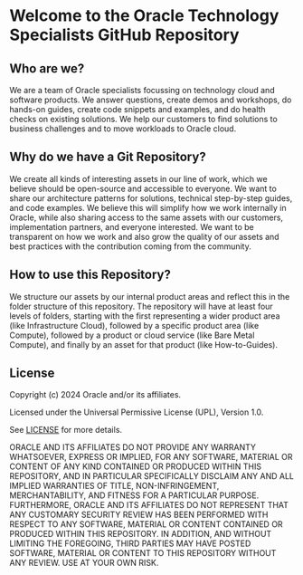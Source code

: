 # Welcome to the Oracle Technology Specialists GitHub Repository

## Who are we?

We are a team of Oracle specialists focussing on technology cloud and software products. We answer questions, create demos and workshops, do hands-on guides, create code snippets and examples, and do health checks on existing solutions. We help our customers to find solutions to business challenges and to move workloads to Oracle cloud.

## Why do we have a Git Repository?

We create all kinds of interesting assets in our line of work, which we believe should be open-source and accessible to everyone. We want to share our architecture patterns for solutions, technical step-by-step guides, and code examples. We believe this will simplify how we work internally in Oracle, while also sharing access to the same assets with our customers, implementation partners, and everyone interested. We want to be transparent on how we work and also grow the quality of our assets and best practices with the contribution coming from the community.

## How to use this Repository? 

We structure our assets by our internal product areas and reflect this in the folder structure of this repository. The repository will have at least four levels of folders, starting with the first representing a wider product area (like Infrastructure Cloud), followed by a specific product area (like Compute), followed by a product or cloud service (like Bare Metal Compute), and finally by an asset for that product (like How-to-Guides).

## License
Copyright (c) 2024 Oracle and/or its affiliates.

Licensed under the Universal Permissive License (UPL), Version 1.0.

See [LICENSE](LICENSE) for more details.

ORACLE AND ITS AFFILIATES DO NOT PROVIDE ANY WARRANTY WHATSOEVER, EXPRESS OR IMPLIED, FOR ANY SOFTWARE, MATERIAL OR CONTENT OF ANY KIND CONTAINED OR PRODUCED WITHIN THIS REPOSITORY, AND IN PARTICULAR SPECIFICALLY DISCLAIM ANY AND ALL IMPLIED WARRANTIES OF TITLE, NON-INFRINGEMENT, MERCHANTABILITY, AND FITNESS FOR A PARTICULAR PURPOSE.  FURTHERMORE, ORACLE AND ITS AFFILIATES DO NOT REPRESENT THAT ANY CUSTOMARY SECURITY REVIEW HAS BEEN PERFORMED WITH RESPECT TO ANY SOFTWARE, MATERIAL OR CONTENT CONTAINED OR PRODUCED WITHIN THIS REPOSITORY. IN ADDITION, AND WITHOUT LIMITING THE FOREGOING, THIRD PARTIES MAY HAVE POSTED SOFTWARE, MATERIAL OR CONTENT TO THIS REPOSITORY WITHOUT ANY REVIEW. USE AT YOUR OWN RISK. 